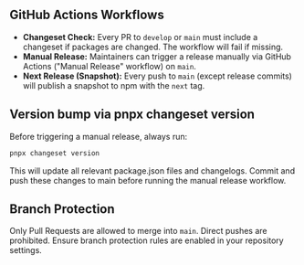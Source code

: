 ## GitHub Actions Workflows

- **Changeset Check:** Every PR to `develop` or `main` must include a changeset if packages are changed. The workflow will fail if missing.
- **Manual Release:** Maintainers can trigger a release manually via GitHub Actions ("Manual Release" workflow) on `main`.
- **Next Release (Snapshot):** Every push to `main` (except release commits) will publish a snapshot to npm with the `next` tag.

## Version bump via pnpx changeset version

Before triggering a manual release, always run:

```sh
pnpx changeset version
```

This will update all relevant package.json files and changelogs. Commit and push these changes to main before running the manual release workflow.

## Branch Protection

Only Pull Requests are allowed to merge into `main`. Direct pushes are prohibited. Ensure branch protection rules are enabled in your repository settings.
